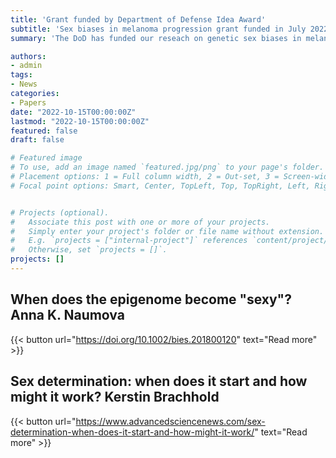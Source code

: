 ```yaml
---
title: 'Grant funded by Department of Defense Idea Award'
subtitle: 'Sex biases in melanoma progression grant funded in July 2022'
summary: 'The DoD has funded our reseach on genetic sex biases in melanoma progression'

authors:
- admin
tags:
- News
categories:
- Papers
date: "2022-10-15T00:00:00Z"
lastmod: "2022-10-15T00:00:00Z"
featured: false
draft: false

# Featured image
# To use, add an image named `featured.jpg/png` to your page's folder.
# Placement options: 1 = Full column width, 2 = Out-set, 3 = Screen-width
# Focal point options: Smart, Center, TopLeft, Top, TopRight, Left, Right, BottomLeft, Bottom, BottomRight


# Projects (optional).
#   Associate this post with one or more of your projects.
#   Simply enter your project's folder or file name without extension.
#   E.g. `projects = ["internal-project"]` references `content/project/deep-learning/index.md`.
#   Otherwise, set `projects = []`.
projects: []
---
```

## When does the epigenome become "sexy"? Anna K. Naumova

{{< button url="https://doi.org/10.1002/bies.201800120" text="Read more" >}}

## Sex determination: when does it start and how might it work? Kerstin Brachhold

{{< button url="https://www.advancedsciencenews.com/sex-determination-when-does-it-start-and-how-might-it-work/" text="Read more" >}}
